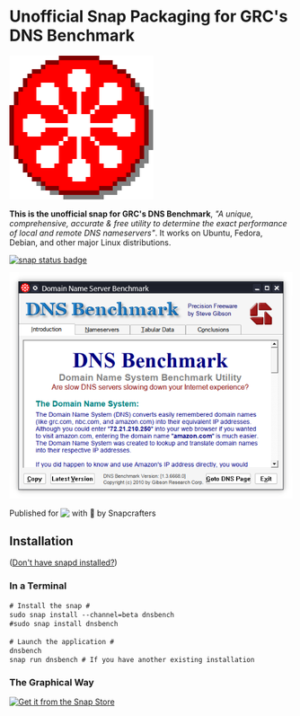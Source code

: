 # Unofficial Snap Packaging for GRC's DNS Benchmark
<!--
	Use the Staticaly service for easy access to in-repo pictures:
	https://www.staticaly.com/
-->
![Icon of GRC's DNS Benchmark](gui/DNSBench.256px.png "Icon of GRC's DNS Benchmark")

**This is the unofficial snap for GRC's DNS Benchmark**, *"A unique, comprehensive, accurate & free utility to determine the exact performance of local and remote DNS nameservers"*. It works on Ubuntu, Fedora, Debian, and other major Linux distributions.

[![snap status badge](https://snapcraft.io/dnsbench/badge.svg)](https://snapcraft.io/dnsbench)

![Screenshot of the Snapped Application](local/screenshots/default-view.png "Screenshot of the Snapped Application")

Published for <img src="http://anything.codes/slack-emoji-for-techies/emoji/tux.png" align="top" width="24" /> with 💝 by Snapcrafters

## Installation
([Don't have snapd installed?](https://snapcraft.io/docs/core/install))

### In a Terminal
    # Install the snap #
    sudo snap install --channel=beta dnsbench
    #sudo snap install dnsbench
    
    # Launch the application #
    dnsbench
    snap run dnsbench # If you have another existing installation

### The Graphical Way
[![Get it from the Snap Store](https://snapcraft.io/static/images/badges/en/snap-store-black.svg)](https://snapcraft.io/dnsbench)

<!-- Uncomment when you have test results
## What is Working
* [A list of functionallities that are verified working]

## What is NOT Working...yet 
Check out the [issue tracker](https://github.com/brlin-tw/dnsbench-snap/issues) for known issues.
-->

<!-- Uncomment when you have initialized the URLs
## Support
* Report issues regarding using this snap to the issue tracker:  
  <https://github.com/brlin-tw/dnsbench-snap/issues>
* You may also post on the Snapcraft Forum, under the `snap` topic category:  
  <https://forum.snapcraft.io/c/snap>
-->
